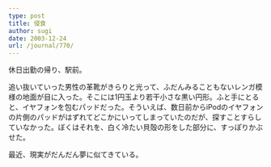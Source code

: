 ```yaml
---
type: post
title: 侵食
author: sugi
date: 2003-12-24
url: /journal/770/
---
```

休日出勤の帰り、駅前。

追い抜いていった男性の革靴がきらりと光って、ふだんみることもないレンガ模様の地面が目に入った。そこには1円玉より若干小さな黒い円形。ふと手にとると、イヤフォンを包むパッドだった。そういえば、数日前からiPodのイヤフォンの片側のパッドがはずれてどこかにいってしまっていたのだが、探すことすらしていなかった。ぼくはそれを、白く冷たい貝殻の形をした部分に、すっぽりかぶせた。

最近、現実がだんだん夢に似てきている。
